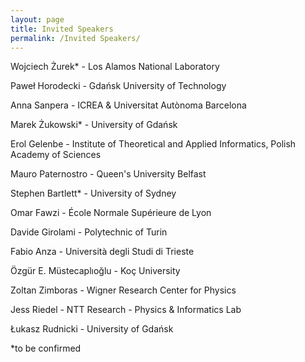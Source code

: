 ```yaml
---
layout: page
title: Invited Speakers
permalink: /Invited Speakers/
---
```



Wojciech Żurek* - Los Alamos National Laboratory

Paweł Horodecki - Gdańsk University of Technology

Anna Sanpera - ICREA & Universitat Autònoma Barcelona

Marek Żukowski* - University of Gdańsk

Erol Gelenbe - Institute of Theoretical and Applied Informatics, Polish Academy of Sciences

Mauro Paternostro - Queen's University Belfast

Stephen Bartlett* - University of Sydney

Omar Fawzi - École Normale Supérieure de Lyon

Davide Girolami - Polytechnic of Turin

Fabio Anza - Università degli Studi di Trieste

Özgür E. Müstecaplıoğlu - Koç University

Zoltan Zimboras - Wigner Research Center for Physics

Jess Riedel -  NTT Research - Physics & Informatics Lab 

Łukasz Rudnicki - University of Gdańsk

*to be confirmed
